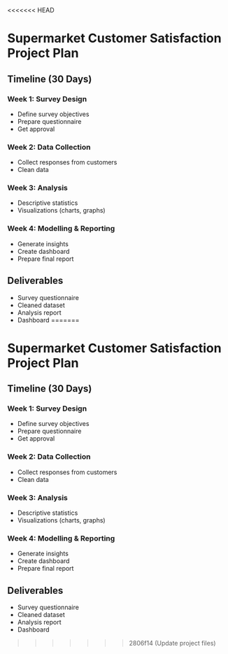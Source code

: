 <<<<<<< HEAD
# Supermarket Customer Satisfaction Project Plan

## Timeline (30 Days)

### Week 1: Survey Design
- Define survey objectives
- Prepare questionnaire
- Get approval

### Week 2: Data Collection
- Collect responses from customers
- Clean data

### Week 3: Analysis
- Descriptive statistics
- Visualizations (charts, graphs)

### Week 4: Modelling & Reporting
- Generate insights
- Create dashboard
- Prepare final report

## Deliverables
- Survey questionnaire
- Cleaned dataset
- Analysis report
- Dashboard
=======
# Supermarket Customer Satisfaction Project Plan

## Timeline (30 Days)

### Week 1: Survey Design
- Define survey objectives
- Prepare questionnaire
- Get approval

### Week 2: Data Collection
- Collect responses from customers
- Clean data

### Week 3: Analysis
- Descriptive statistics
- Visualizations (charts, graphs)

### Week 4: Modelling & Reporting
- Generate insights
- Create dashboard
- Prepare final report

## Deliverables
- Survey questionnaire
- Cleaned dataset
- Analysis report
- Dashboard
>>>>>>> 2806f14 (Update project files)

